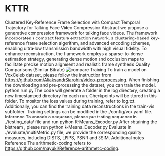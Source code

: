 # KTTR
Clustered Key-Reference Frame Selection with Compact Temporal Trajectory for Talking Face Video Compression
Abstract
 we propose a generative compression framework for talking face videos. The framework incorporates a compact feature extraction network, a clustering-based key-reference frame selection algorithm, and advanced encoding schemes, enabling ultra-low transmission bandwidth with high visual fidelity. To enhance reconstruction, the framework employs a sparse-to-dense estimation strategy, generating dense motion and occlusion maps to facilitate precise motion alignment and realistic frame synthesis Quality Comparisons (Similar Bitrate)
![compare](https://github.com/user-attachments/assets/f016cc00-f4a7-41c4-8ad3-5111f909763f)
Training
To train a model on VoxCeleb dataset, please follow the instruction from https://github.com/AliaksandrSiarohin/video-preprocessing. When finishing the downloading and pre-processing the dataset, you can train the model.
python run.py
The code will generate a folder in the log directory, creating a new timestamped directory for each run. Checkpoints will be stored in this folder. To monitor the loss values during training, refer to log.txt. Additionally, you can find the training data reconstructions in the train-vis subfolder. Training settings can be modified in the ./config/vox.yaml file.
Inference
To encode a sequence, please put testing sequence in ./testing_data/ file and run
python K-Means_Encoder.py
After obtaining the bistream , please run
python k-Means_Decoder.py
Evaluate
In ./evaluate/multiMetric.py file, we provide the corresponding quality measures, including DISTS, LPIPS, PSNR and SSIM.
Additional notes
Reference
The arithmetic-coding refers to https://github.com/nayuki/Reference-arithmetic-coding.

